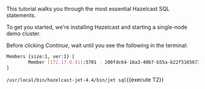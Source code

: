 This tutorial walks you through the most essential Hazelcast SQL statements.

To get you started, we're installing Hazelcast and starting a single-node demo cluster.

Before clicking *Continue*, wait until you see the following in the terminal:

```bash
Members {size:1, ver:1} [
        Member [172.17.0.41]:5701 - 200fdc64-16a3-40b7-b55a-b22f51656730 this
]
```

`/usr/local/bin/hazelcast-jet-4.4/bin/jet sql`{{execute T2}}